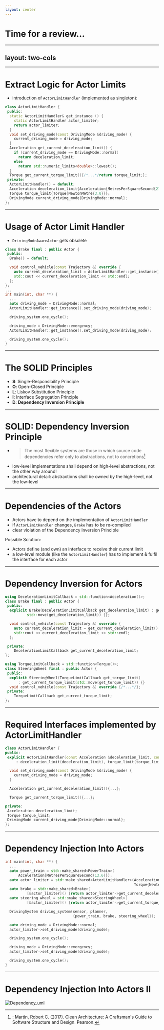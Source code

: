 ```yaml
---
layout: center
---
```


# Time for a review...

---
layout: two-cols
---


<template v-slot:default>

## PROs

- interfaces for `Actor` and `DrivingModeAwareActor` are now separated
- implementations for both are decoupled

## CONs

- `DrivingModeAwareActor` require internal logic to select own `limits`
- poor testability of this logic
- smells like Single-Responsibility is not ensured anymore

</template>
<template v-slot:right>

```cpp {all|11-12}
int main(int, char **) {

  ...

  DrivingSystem 
   driving_system(sensor, planner,
                  {power_train, brake, 
                   steering_wheel});

  const auto driving_mode = DrivingMode::normal;
  brake->set_driving_mode(driving_mode);
  steering_wheel->set_driving_mode(driving_mode);

  driving_system.one_cycle();
}
```

</template>

---

# Extract Logic for Actor Limits

- introduction of `ActorLimitHandler` (implemented as singleton):
```cpp {1,7,10,16|1-5,17-18|all}
class ActorLimitHandler {
 public:
  static ActorLimitHandler& get_instance () {
    static ActorLimitHandler actor_limiter;
    return actor_limiter;
  }
  void set_driving_mode(const DrivingMode &driving_mode) {
    current_driving_mode = driving_mode;
  }
  Acceleration get_current_deceleration_limit() {
    if (current_driving_mode == DrivingMode::normal)
      return deceleration_limit;
    else
      return std::numeric_limits<double>::lowest();
  }
  Torque get_current_torque_limit(){/*...*/return torque_limit;};
 private:
  ActorLimitHandler() = default;
  Acceleration deceleration_limit{Acceleration{MetresPerSquareSecond{21.0}}};
  Torque torque_limit{Torque{NewtonMetre{3.0}}};
  DrivingMode current_driving_mode{DrivingMode::normal};
};
```

---

# Usage of Actor Limit Handler
- `DrivingModeAwareActor` gets obsolete
```cpp {1-9|6|11-22}
class Brake final : public Actor {
 public:
  Brake() = default;

  void control_vehicle(const Trajectory &) override {
    auto current_deceleration_limit = ActorLimitHandler::get_instance().get_current_deceleration_limit();
    std::cout << current_deceleration_limit << std::endl;
  };
};
...
int main(int, char **) {
  ...
  auto driving_mode = DrivingMode::normal;
  ActorLimitHandler::get_instance().set_driving_mode(driving_mode);

  driving_system.one_cycle();

  driving_mode = DrivingMode::emergency;
  ActorLimitHandler::get_instance().set_driving_mode(driving_mode);

  driving_system.one_cycle();
}
```

---

# The SOLID Principles

- **S**: Single-Responsibility Principle
- **O**: Open-Closed Principle
- **L**: Liskov Substitution Principle
- **I**: Interface Segregation Principle
- **D**: **Dependency Inversion Principle**

---

# SOLI**D**: Dependency Inversion Principle

- > The most flexible systems are those in which source code dependencies refer only to abstractions, not to concretions[^3]
- low-level implementations shall depend on high-level abstractions, not the other way around!
- architectural detail: abstractions shall be owned by the high-level, not the low-level



[^3]: : Martin, Robert C. (2017). Clean Architecture: A Craftsman's Guide to Software Structure and Design. Pearson.


---

# Dependencies of the Actors
- Actors have to depend on the implementation of `ActorLimitHandler`
- if `ActorLimitHandler` changes, `Brake` has to be re-compiled
- clear violation of the Dependency Inversion Principle

Possible Solution: 
- Actors define (and own) an interface to receive their current limit
- a low-level module (like the `ActorLimitHandler`) has to implement & fulfil the interface for each actor


---

# Dependency Inversion for Actors
```cpp {1|2,4-5,13|1-14|16-24}
using DecelerationLimitCallback = std::function<Acceleration()>;
class Brake final : public Actor {
 public:
  explicit Brake(DecelerationLimitCallback get_deceleration_limit) : get_current_deceleration_limit(
          std::move(get_deceleration_limit)) {};

  void control_vehicle(const Trajectory &) override {
    auto current_deceleration_limit = get_current_deceleration_limit();
    std::cout << current_deceleration_limit << std::endl;
  };

 private:
    DecelerationLimitCallback get_current_deceleration_limit;
};

using TorqueLimitCallback = std::function<Torque()>;
class SteeringWheel final : public Actor {
 public:
  explicit SteeringWheel(TorqueLimitCallback get_torque_limit)
      : get_current_torque_limit(std::move(get_torque_limit)) {}
  void control_vehicle(const Trajectory &) override {/*...*/};
 private:
    TorqueLimitCallback get_current_torque_limit;
};
```

---

# Required Interfaces implemented by ActorLimitHandler
```cpp {1|1-4|10,12}
class ActorLimitHandler {
public:
 explicit ActorLimitHandler(const Acceleration &deceleration_limit, const Torque &torque_limit)
     : deceleration_limit(deceleration_limit), torque_limit(torque_limit){};

  void set_driving_mode(const DrivingMode &driving_mode) {
    current_driving_mode = driving_mode;
  }

  Acceleration get_current_deceleration_limit(){...};

  Torque get_current_torque_limit(){...};

private:
 Acceleration deceleration_limit;
 Torque torque_limit;
 DrivingMode current_driving_mode{DrivingMode::normal};
};
```

---

# Dependency Injection Into Actors
```cpp {5-6|7-8|9-10|15-23}
int main(int, char **) {
  ...
  auto power_train = std::make_shared<PowerTrain>(
      Acceleration{MetresPerSquareSecond(13.6)});
  auto actor_limiter = std::make_shared<ActorLimitHandler>(Acceleration{MetresPerSquareSecond{21.0}},
                                                           Torque{NewtonMetre{3.0}});
  auto brake = std::make_shared<Brake>(
          [&actor_limiter]() {return actor_limiter->get_current_deceleration_limit();});
  auto steering_wheel = std::make_shared<SteeringWheel>(
          [&actor_limiter]() {return actor_limiter->get_current_torque_limit();});

  DrivingSystem driving_system(sensor, planner,
                               {power_train, brake, steering_wheel});

  auto driving_mode = DrivingMode::normal;
  actor_limiter->set_driving_mode(driving_mode);

  driving_system.one_cycle();

  driving_mode = DrivingMode::emergency;
  actor_limiter->set_driving_mode(driving_mode);

  driving_system.one_cycle();
}
```

---
# Dependency Injection Into Actors II
<img src="/dependency_inversion_uml.png" alt="Dependency_uml"/>


